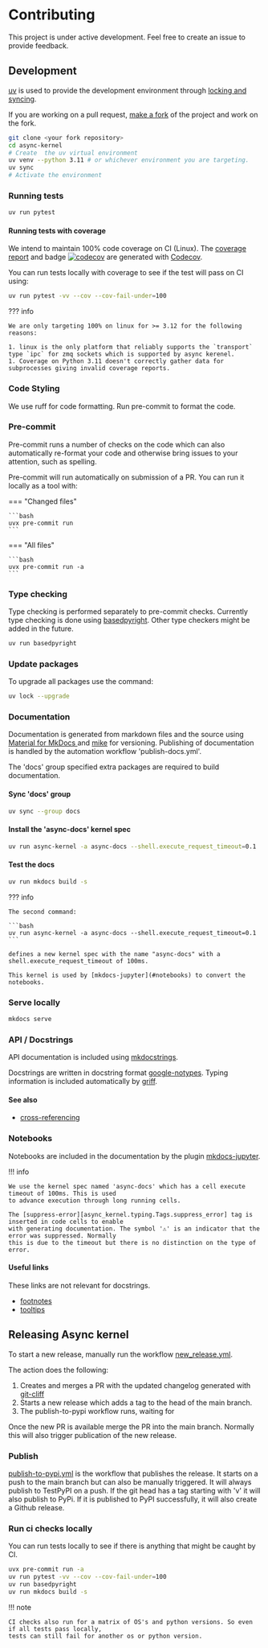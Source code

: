 # Contributing

This project is under active development. Feel free to create an issue to provide feedback.

## Development

[uv](https://docs.astral.sh/uv/) is used to provide the development environment through [locking and syncing](https://docs.astral.sh/uv/concepts/projects/sync/#locking-and-syncing).

If you are working on a pull request, [make a fork](https://github.com/fleming79/async-kernel/fork) of the project and work on the fork.

```bash
git clone <your fork repository>
cd async-kernel
# Create  the uv virtual environment
uv venv --python 3.11 # or whichever environment you are targeting.
uv sync
# Activate the environment
```

### Running tests

```bash
uv run pytest
```

#### Running tests with coverage

We intend to maintain 100% code coverage on CI (Linux). The [coverage report](https://app.codecov.io/github/fleming79/async-kernel)
and badge [![codecov](https://codecov.io/github/fleming79/async-kernel/graph/badge.svg?token=PX0RWNKT85)](https://codecov.io/github/fleming79/async-kernel)
are generated with [Codecov](https://about.codecov.io/).

You can run tests locally with coverage to see if the test will pass on CI using:

```bash
uv run pytest -vv --cov --cov-fail-under=100
```

??? info

    We are only targeting 100% on linux for >= 3.12 for the following reasons:

    1. linux is the only platform that reliably supports the `transport` type `ipc` for zmq sockets which is supported by async kerenel.
    1. Coverage on Python 3.11 doesn't correctly gather data for subprocesses giving invalid coverage reports.

### Code Styling

We use ruff for code formatting. Run pre-commit to format the code.

### Pre-commit

Pre-commit runs a number of checks on the code which can also automatically re-format your code
and otherwise bring issues to your attention, such as spelling.

Pre-commit will run automatically on submission of a PR. You can run it locally as a tool with:

=== "Changed files"

    ```bash
    uvx pre-commit run
    ```

=== "All files"

    ```bash
    uvx pre-commit run -a
    ```

### Type checking

Type checking is performed separately to pre-commit checks. Currently type checking is done
using [basedpyright](https://docs.basedpyright.com/). Other type checkers might be added
in the future.

```bash
uv run basedpyright
```

### Update packages

To upgrade all packages use the command:

```bash
uv lock --upgrade
```

### Documentation

Documentation is generated from markdown files and the source using [Material for MkDocs ](https://squidfunk.github.io/mkdocs-material/) and
[mike](https://pypi.org/project/mike/) for versioning. Publishing of documentation is handled by the automation workflow 'publish-docs.yml'.

The 'docs' group specified extra packages are required to build documentation.

#### Sync 'docs' group

```bash
uv sync --group docs
```

#### Install the 'async-docs' kernel spec

```bash
uv run async-kernel -a async-docs --shell.execute_request_timeout=0.1
```

#### Test the docs

```bash
uv run mkdocs build -s
```

??? info

    The second command:

    ```bash
    uv run async-kernel -a async-docs --shell.execute_request_timeout=0.1
    ```

    defines a new kernel spec with the name "async-docs" with a shell.execute_request_timeout of 100ms.

    This kernel is used by [mkdocs-jupyter](#notebooks) to convert the notebooks.

### Serve locally

```bash
mkdocs serve 
```

### API / Docstrings

API documentation is included using [mkdocstrings](https://mkdocstrings.github.io/).

Docstrings are written in docstring format [google-notypes](https://mkdocstrings.github.io/griffe/reference/docstrings/?h=google#google-style).
Typing information is included automatically by [griff](https://mkdocstrings.github.io/griffe).

#### See also

- [cross-referencing](https://mkdocstrings.github.io/usage/#cross-references)

### Notebooks

Notebooks are included in the documentation by the plugin [mkdocs-jupyter](https://github.com/danielfrg/mkdocs-jupyter).

!!! info

    We use the kernel spec named 'async-docs' which has a cell execute timeout of 100ms. This is used
    to advance execution through long running cells.

    The [suppress-error][async_kernel.typing.Tags.suppress_error] tag is inserted in code cells to enable
    with generating documentation. The symbol '⚠' is an indicator that the error was suppressed. Normally
    this is due to the timeout but there is no distinction on the type of error.

#### Useful links

These links are not relevant for docstrings.

- [footnotes](https://squidfunk.github.io/mkdocs-material/reference/footnotes/#usage)
- [tooltips](https://squidfunk.github.io/mkdocs-material/reference/tooltips/#usage)

## Releasing Async kernel

To start a new release, manually run the workflow [new_release.yml](https://github.com/fleming79/async-kernel/actions/workflows/new_release.yml).

The action does the following:

1. Creates and merges a PR with the updated changelog generated with [git-cliff](https://git-cliff.org/)
1. Starts a new release which adds a tag to the head of the main branch.
1. The publish-to-pypi workflow runs, waiting for

Once the new PR is available merge the PR into the main branch.
Normally this will also trigger publication of the new release.

### Publish

[publish-to-pypi.yml](https://github.com/fleming79/async-kernel/actions/workflows/publish-to-pypi.yml) is
the workflow that publishes the release. It starts on a push to the main branch but can also be manually triggered.
It will always publish to TestPyPI on a push. If the git head has a tag starting with 'v' it will also publish
to PyPi. If it is published to PyPI successfully, it will also create a Github release.

### Run ci checks locally

You can run tests locally to see if there is anything that might be caught by CI.

```bash
uvx pre-commit run -a
uv run pytest -vv --cov --cov-fail-under=100
uv run basedpyright
uv run mkdocs build -s
```

!!! note

    CI checks also run for a matrix of OS's and python versions. So even if all tests pass locally,
    tests can still fail for another os or python version.
